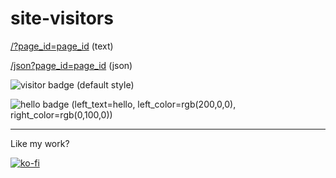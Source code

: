 # site-visitors
 
[/?page_id=page_id](https://site-visitors.starxg.workers.dev/?page_id=https://github.com/starxg/site-visitors) (text)

[/json?page_id=page_id](https://site-visitors.starxg.workers.dev/?page_id=https://github.com/starxg/site-visitors) (json)


![visitor badge](https://site-visitors.starxg.workers.dev/badge?page_id=https://github.com/starxg/site-visitors) (default style)

![hello badge](https://site-visitors.starxg.workers.dev/badge?page_id=https://github.com/starxg/site-visitors&left_color=rgb(200,0,0)&right_color=rgb(0,100,0)&left_text=hello) (left_text=hello, left_color=rgb(200,0,0), right_color=rgb(0,100,0))


---

Like my work?

[![ko-fi](https://www.ko-fi.com/img/donate_sm.png)](https://ko-fi.com/huangxingguang)